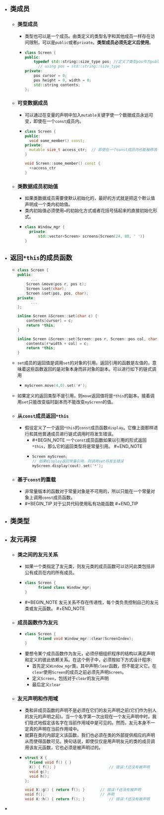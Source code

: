 - ## 类成员
	- ### 类型成员
		- 类型也可以是一个成员。由类定义的类型名字和其他成员一样存在访问限制，可以是`public`或者`private`。**类型成员必须先定义后使用**。
		- ```C++
		  class Screen {
		  public:
		      typedef std::string::size_type pos; //定义了类型pos作为public成员
		    	// using pos = std::string::size_type
		  private:
		      pos cursor = 0;
		      pos height = 0, width = 0;
		      std::string contents;
		  };
		  ```
	- ### 可变数据成员
		- 可以通过在变量的声明中加入`mutable`关键字使一个数据成员永远可变，即使在一个`const`成员内。
		- ```c++
		  class Screen {
		  public:
		    void some_member() const;
		  private:
		    mutable size_t access_ctr;	// 即使在一个const成员内也能被修改
		  }
		  
		  void Screen::some_member() const {
		    ++access_ctr
		  }
		  ```
	- ### 类数据成员初始值
		- 如果类数据成员需要使默认初始化的，最好的方式就是把这个默认值声明成一个类内初始值。
		- 类内初始值必须使用`=`的初始化方式或者花括号括起来的直接初始化形式。
		- ```C++
		  class Window_mgr {
		    private:
		    	std::vector<Screen> screens{Screen(24, 80, ' ')}
		  }
		  ```
- ## 返回`*this`的成员函数
	- ```c++
	  class Screen {
	  public:
	     	...
	      Screen &move(pos r, pos c);
	      Screen &set(char);
	      Screen &set(pos, pos, char);
	  private:
	     	...
	  };
	  
	  inline Screen &Screen::set(char c) {
	      contents[cursor] = c;
	      return *this;
	  }
	  
	  inline Screen &Screen::set(Screen::pos r, Screen::pos col, char c) {
	      contents[r*width + col] = c;
	      return *this;
	  }
	  ```
	- `set`成员的返回值是调用`set`的对象的引用。返回引用的函数是左值的，意味着这些函数返回的是对象本身而非对象的副本。可以进行如下的链式调用
		- ```C++
		  myScreen.move(4,0).set('#');
		  ```
	- 如果定义的返回类型不是引用，则`move`返回值将是`*this`的副本，接着调用`set`只能改变临时副本而不能改变`myScrenn`的值。
	- ### 从`const`成员返回`*this`
		- 假设定义了一个返回`*this`的`const`成员函数`display`。它像上面那样进行和其他普通成员进行链式调用时将发生错误。
			- #+BEGIN_NOTE
			  一个`const`成员函数如果以引用的形式返回`*this`，那么它的返回类型将是常量引用。
			  #+END_NOTE
			- ```c++
			  Screen myScreen;
			  // 如果display返回常量引用，则调用set将发生错误
			  myScreen.display(cout).set('*');
			  ```
	- ### 基于`const`的重载
		- 非常量版本的函数对于常量对象是不可用的，所以只能在一个常量对象上调用`const`成员函数。
		- #+BEGIN_TIP
		  对于公共代码使用私有功能函数
		  #+END_TIP
- ## 类类型
- ## 友元再探
	- ### 类之间的友元关系
		- 如果一个类指定了友元类，则友元类的成员函数可以访问此类包括非公有成员在内的所有成员。
		- ```C++
		  class Screen {
		    	friend class Window_mgr;
		  }
		  ```
		- #+BEGIN_NOTE
		  友元关系不存在传递性，每个类负责控制自己的友元类或友元函数。
		  #+END_NOTE
	- ### 成员函数作为友元
		- ```C++
		  class Screen {
		    	friend void Window_mgr::clear(ScreenIndex);
		  }
		  ```
		- 要想令某个成员函数作为友元，必须仔细组织程序的结构以满足声明和定义的彼此依赖关系。在这个例子中，必须按如下方式设计程序:
			- 首先定义`Window_mgr`类，其中声明`clear`函数，但不能定义它。在`clear`使用`Screen`的成员之前必须先声明`Screen`。
			- 定义`Screen`，包括对于`clear`的友元声明
			- 最后定义`clear`
	- ### 友元声明和作用域
		- 类和非成员函数的声明不是必须在它们的友元声明之前(它们作为别人的友元的声明之前)。当一个名字第一次出现在一个友元声明中时，我们隐式地假定该名字在当前作用域中是可见的。然而，友元本身不一定真的声明在当前作用域中。
		- 就算在类的内部定义该函数，我们也必须在类的外部提供相应的声明从而使得函数可见。换句话说，即使仅仅是用声明友元的类的成员调用该友元函数，它也必须是被声明过的。
		- ```C++
		  struct X {
		    friend void f() { }
		    X() { f(); } 						// 错误:f还没有被声明
		    void g();
		    void h();
		  };
		  
		  void X::g() { return f(); } 		// 错误:f还没有被声明
		  void f();							// 声明
		  void X::h() { return f(); }			// 错误:f还没有被声明
		  ```
-